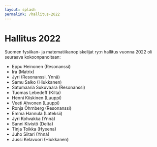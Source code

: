 ```yaml
---
layout: splash
permalink: /hallitus-2022
---
```

# Hallitus 2022

Suomen fysiikan- ja matematiikanopiskelijat ry:n hallitus vuonna 2022
oli seuraava kokoonpanoltaan:

* Eppu Heinonen (Resonanssi)
* Ira (Matrix)
* Jyri (Resonanssi, Ynnä)
* Samu Salko (Hiukkanen)
* Satumaaria Sukuvaara (Resonanssi)
* Tuomas Lebedeff (Kilta)
* Henni Kiiskinen (Luuppi)
* Veeti Ahvonen (Luuppi)
* Ronja Öhrnberg (Resonanssi)
* Emma Hannula (Lateksii)
* Jyri Kohvakka (Ynnä)
* Sanni Kivistö (Delta)
* Tinja Toikka (Hyeena)
* Juho Siitari (Ynnä)
* Jussi Kelavuori (Hiukkanen)